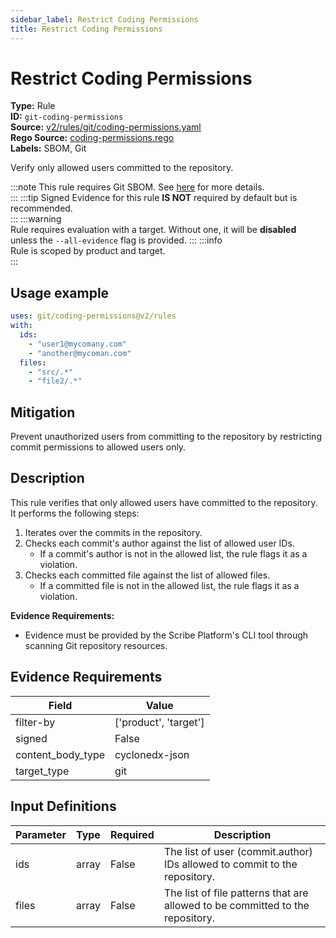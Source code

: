 ```yaml
---
sidebar_label: Restrict Coding Permissions
title: Restrict Coding Permissions
---  
```

# Restrict Coding Permissions  
**Type:** Rule  
**ID:** `git-coding-permissions`  
**Source:** [v2/rules/git/coding-permissions.yaml](https://github.com/scribe-public/sample-policies/blob/main/v2/rules/git/coding-permissions.yaml)  
**Rego Source:** [coding-permissions.rego](https://github.com/scribe-public/sample-policies/blob/main/v2/rules/git/coding-permissions.rego)  
**Labels:** SBOM, Git  

Verify only allowed users committed to the repository.

:::note 
This rule requires Git SBOM. See [here](https://deploy-preview-299--scribe-security.netlify.app/docs/valint/sbom) for more details.  
::: 
:::tip 
Signed Evidence for this rule **IS NOT** required by default but is recommended.  
::: 
:::warning  
Rule requires evaluation with a target. Without one, it will be **disabled** unless the `--all-evidence` flag is provided.
::: 
:::info  
Rule is scoped by product and target.  
:::  

## Usage example

```yaml
uses: git/coding-permissions@v2/rules
with:
  ids:
    - "user1@mycomany.com"
    - "another@mycoman.com"
  files:
    - "src/.*"
    - "file2/.*"
```

## Mitigation  
Prevent unauthorized users from committing to the repository by restricting commit permissions to allowed users only.



## Description  
This rule verifies that only allowed users have committed to the repository.
It performs the following steps:

1. Iterates over the commits in the repository.
2. Checks each commit's author against the list of allowed user IDs.
   - If a commit's author is not in the allowed list, the rule flags it as a violation.
3. Checks each committed file against the list of allowed files.
   - If a committed file is not in the allowed list, the rule flags it as a violation.

**Evidence Requirements:**
- Evidence must be provided by the Scribe Platform's CLI tool through scanning Git repository resources.


## Evidence Requirements  
| Field | Value |
|-------|-------|
| filter-by | ['product', 'target'] |
| signed | False |
| content_body_type | cyclonedx-json |
| target_type | git |

## Input Definitions  
| Parameter | Type | Required | Description |
|-----------|------|----------|-------------|
| ids | array | False | The list of user (commit.author) IDs allowed to commit to the repository. |
| files | array | False | The list of file patterns that are allowed to be committed to the repository. |

